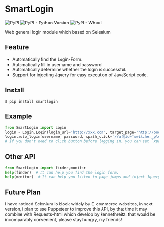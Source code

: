 # SmartLogin
![PyPI](https://img.shields.io/pypi/v/smartlogin.svg)
![PyPI - Python Version](https://img.shields.io/pypi/pyversions/smartlogin.svg)
![PyPI - Wheel](https://img.shields.io/pypi/wheel/smartlogin.svg)

Web general login module which based on Selenium

## Feature
- Automatically find the Login-Form.
- Automatically fill in username and password.
- Automatically determine whether the login is successful.
- Support for injecting Jquery for easy execution of JavaScript code.

## Install
```shell
$ pip install smartlogin
```

## Example
```python
from SmartLogin import Login
login = Login.Login(login_url='http://xxx.com', target_page='http://ooo.com')
login.auto_login(username, password, xpath_click='//a[@id="switcher_plogin"]')  
# If you don't need to click button before logging in, you can set `xpath_click` to None.)
```

## Other API
```python
from SmartLogin import finder,monitor
help(finder)  # It can help you find the login form.
help(monitor)  # It can help you listen to page jumps and inject Jquery.
```

## Future Plan
I have noticed Selenium is block widely by E-commerce websites, in next version, i plan to use Puppeteer to improve this API, by that time it may combine with Requests-html which develop by kennethreitz. that would be incomparably convenient, please stay hungry, my friends!